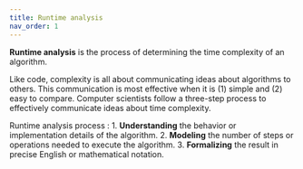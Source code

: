 ```yaml
---
title: Runtime analysis
nav_order: 1
---
```


**Runtime analysis** is the process of determining the time complexity of an algorithm.

Like code, complexity is all about communicating ideas about algorithms to others. This communication is most effective when it is (1) simple and (2) easy to compare. Computer scientists follow a three-step process to effectively communicate ideas about time complexity.

Runtime analysis process
: 1. **Understanding** the behavior or implementation details of the algorithm.
  2. **Modeling** the number of steps or operations needed to execute the algorithm.
  3. **Formalizing** the result in precise English or mathematical notation.
